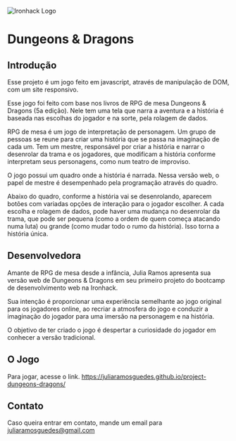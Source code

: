 ![Ironhack Logo](https://i.imgur.com/1QgrNNw.png)

# Dungeons & Dragons

## Introdução

Esse projeto é um jogo feito em javascript, através de manipulação de DOM, com um site responsivo.

Esse jogo foi feito com base nos livros de RPG de mesa Dungeons & Dragons (5a edição). Nele tem uma tela que narra a aventura e a história é baseada nas escolhas do jogador e na sorte, pela rolagem de dados.

RPG de mesa é um jogo de interpretação de personagem. Um grupo de pessoas se reune para criar uma história que se passa na imaginação de cada um. Tem um mestre, responsável por criar a história e narrar o desenrolar da trama e os jogadores, que modificam a história conforme interpretam seus personagens, como num teatro de improviso.

O jogo possui um quadro onde a história é narrada.  Nessa versão web, o papel de mestre é desempenhado pela programação através do quadro.

Abaixo do quadro, conforme a história vai se desenrolando, aparecem botões com variadas opções de interação para o jogador escolher. A cada escolha e rolagem de dados, pode haver uma mudança no desenrolar da trama, que pode ser pequena (como a ordem de quem começa atacando numa luta) ou grande (como mudar todo o rumo da história). Isso torna a história única. 


## Desenvolvedora

Amante de RPG de mesa desde a infância, Julia Ramos apresenta sua versão web de Dungeons & Dragons em seu primeiro projeto do bootcamp de desenvolvimento web na Ironhack.

Sua intenção é proporcionar uma experiência semelhante ao jogo original para os jogadores online, ao recriar a atmosfera do jogo e conduzir a imaginação do jogador para uma imersão na personagem e na história. 

O objetivo de ter criado o jogo é despertar a curiosidade do jogador em conhecer a versão tradicional.

## O Jogo

Para jogar, acesse o link.
https://juliaramosguedes.github.io/project-dungeons-dragons/

## Contato

Caso queira entrar em contato, mande um email para juliaramosguedes@gmail.com

